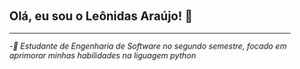 ## Olá, eu sou o Leônidas Araújo! 👋
---
*-🐍 Estudante de Engenharia de Software no segundo semestre, focado em aprimorar minhas habilidades na liguagem python*






